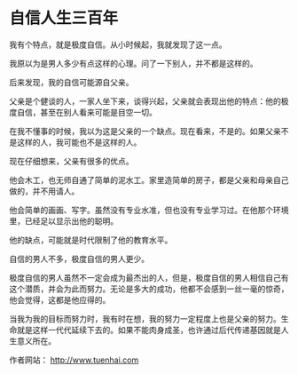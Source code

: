 # 自信人生三百年
 
我有个特点，就是极度自信。从小时候起，我就发现了这一点。
 
我原以为是男人多少有点这样的心理。问了一下别人，并不都是这样的。
 
后来发现，我的自信可能源自父亲。
 
父亲是个健谈的人，一家人坐下来，谈得兴起，父亲就会表现出他的特点：他的极度自信，甚至在别人看来可能是目空一切。
 
在我不懂事的时候，我以为这是父亲的一个缺点。现在看来，不是的。如果父亲不是这样的人，我可能也不是这样的人。
 
现在仔细想来，父亲有很多的优点。
 
他会木工，也无师自通了简单的泥水工。家里造简单的房子，都是父亲和母亲自己做的，并不用请人。

他会简单的画画、写字。虽然没有专业水准，但也没有专业学习过。在他那个环境里，已经足以显示出他的聪明。
 
他的缺点，可能就是时代限制了他的教育水平。
 
自信的男人不多，极度自信的男人更少。
 
极度自信的男人虽然不一定会成为最杰出的人，但是，极度自信的男人相信自己有这个潜质，并会为此而努力。无论是多大的成功，他都不会感到一丝一毫的惊奇，他会觉得，这都是他应得的。
 
当我为我的目标而努力时，我有时在想，我的努力一定程度上也是父亲的努力。生命就是这样一代代延续下去的。如果不能肉身成圣，也许通过后代传递基因就是人生意义所在。
 
作者网站： http://www.tuenhai.com
